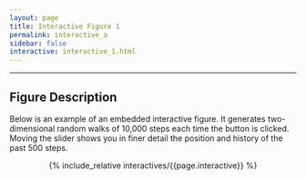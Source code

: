 ```yaml
---
layout: page
title: Interactive Figure 1
permalink: interactive_a
sidebar: false
interactive: interactive_1.html
---
```

---

## Figure Description
Below is an example of an embedded interactive figure. It generates
two-dimensional random walks of 10,000 steps each time the button is clicked.
Moving the slider shows you in finer detail the position and history of the past
500 steps.

<!-- The below line includes the interactive figure. Do not change! -->
<center>

{% include_relative interactives/{{page.interactive}} %}

</center>


